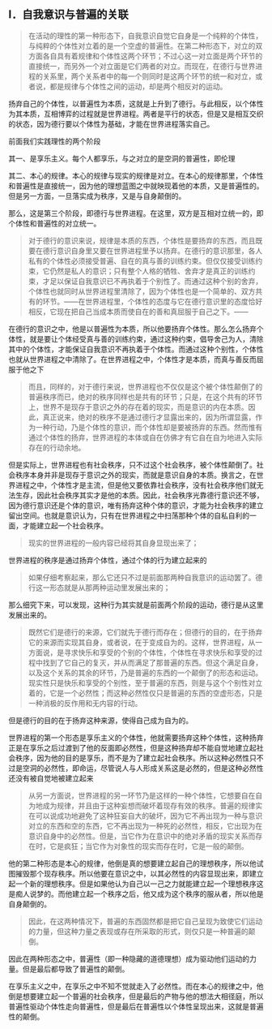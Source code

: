 <h2>Ⅰ．自我意识与普遍的关联</h2><blockquote data-pid="tRZ-vxa8">在活动的理性的第一种形态下，自我意识自觉它自身是一个纯粹的个体性，与纯粹的个体性对立着的是一个空虚的普遍性。在第二种形态下，对立的双方面各自具有着规律和个体性这两个环节；不过心这一对立面是两个环节的直接统一，而另外一个对立面是它们两者的对立。而现在，在德行与世界进程的关系里，两个关系者中的每一个则同时是这两个环节的统一和对立，或者说，都是规律与个体性之间的运动，却是两个相反对的运动。</blockquote><p data-pid="st3a0owL">扬弃自己的个体性，以普遍性为本质，这就是上升到了德行。与此相反，以个体性为其本质，互相博弈的过程就是世界进程。两者是平行的状态，但是又是相互交织的状态，因为德行要以个体性为基础，才能在世界进程落实自己。</p><p data-pid="ly4oQIVy">前面我们实践理性的两个阶段</p><p data-pid="TkqEpKRQ">其一、是享乐主义。每个人都享乐，与之对立的是空洞的普遍性，即伦理</p><p data-pid="nCeI7ioY">其二、本心的规律。本心的规律与现实的规律是对立。在本心的规律那里，个体性和普遍性是直接统一，因为他的理想蓝图之中就映现着他的本质，又是普遍性的。但是另一方面，一旦落实成为秩序，又是与自身颠倒的。</p><p data-pid="V5n3mePd">那么，这是第三个阶段，即德行与世界进程。在这里，双方是互相对立统一的，即个体性和普遍性的对立统一。</p><blockquote data-pid="tymlsXrA">对于德行的意识来说，规律是本质的东西，个体性是要扬弃的东西，而且既要在德行意识自身里又要在世界进程里予以扬弃。在德行的意识那里，各人私有的个体性必须接受普遍、自在的真与善的训练约束。但仅仅接受训练约束，它仍然是私人的意识；只有整个人格的牺牲、舍弃才是真正的训练约束，才足以保证自我意识已不再执着于个别性了。而通过这种个别的舍弃，个体性也就同时从世界进程里清除了，因为个体性也是一个简单的、双方共有的环节。——在世界进程里，个体性的态度与它在德行意识里的态度恰好相反，它现在把自己当成本质而使自在的善和真屈服于自己之下。——</blockquote><p data-pid="HP0roKpe">在德行的意识之中，他是以普遍性为本质，所以他要扬弃个体性。那么怎么扬弃个体性，就是要让个体经受真与善的训练约束，通过这种约束，倡导舍己为人，清除其中的个体性，才能保证自我意识不再执着于个体性。而通过这种个别性，个体性也就从世界进程之中清除了。在世界进程之中，个体性才是本质，而真与善反而屈服于他之下</p><blockquote data-pid="J25off82">而且，同样的，对于德行来说，世界进程也不仅仅是这个被个体性颠倒了的普遍秩序而已，绝对的秩序同样也是共有的环节；只是，在这个共有的环节上，世界不是现存于意识之外的存在着的现实，而是意识的内在本质。因此，真正说来，绝对的秩序不是通过德行才显露出来的，因为所谓显露，作为一种行动，乃是个体性的意识，而个体性却是要被扬弃的东西。然而惟有通过个体性的扬弃，世界进程的本体或自在仿佛才有它自在自为地进入实际存在的行动余地。</blockquote><p data-pid="oZWvSS6v">但是实际上，世界进程也有社会秩序，只不过这个社会秩序，被个体性颠倒了。社会秩序本身并非是现存于意识之外的现实，而就是意识自身的本质。换言之，在世界进程之中，个体性才是主流，但是他又要依靠社会秩序，没有社会秩序他们就无法生存，因此社会秩序其实才是他的本质。因此，社会秩序光靠德行意识还不够，因为德行意识还是个体的意识，唯有扬弃这种个体的意识，才能为社会秩序的建立留出空间。也就是意识认为，只有在世界进程之中扫荡那种个体的自私自利的一面，才能建立起一个社会秩序。</p><blockquote data-pid="GWo2iF8R">现实的世界进程的一般内容已经将其自身显现出来了；</blockquote><p data-pid="WdUZLaiJ">世界进程的秩序是通过扬弃个体性，通过个体的行为建立起来的</p><blockquote data-pid="KssjIssF">如果仔细考察起来，那么它还只不过是前面那两种自我意识的运动罢了。德行这一形态就是从那两种运动里发展出来的；</blockquote><p data-pid="YYDIvzXP">那么细究下来，可以发现，这种行为其实就是前面两个阶段的运动，德行是从这里发展出来的。</p><blockquote data-pid="DLJANmuQ">既然它们是德行的来源，它们就先于德行而存在；但德行的目的，在于扬弃它的来源而实现其自身，或者说，在于变成自为的。这样，世界进程，从一方面说，是寻求快乐和享受的个别的个体性，个体性在寻求快乐和享受的过程中找到了它自己的复灭，并从而满足了那普遍的东西。但这个满足自身，以及这个关系的其余的环节，乃是普遍的东西的一个颠倒了的形态和运动。现实性只是快乐和享受的个别性，至于普遍的东西，则是与这个个别性对立着的，它是一个必然性；而这种必然性仅只是普遍的东西的空虚形态，只是一种消极的反作用和无内容的行动。</blockquote><p data-pid="tOGIwfvz">但是德行的目的在于扬弃这种来源，使得自己成为自为的。</p><p data-pid="mnHOameC">世界进程的第一个形态是享乐主义的个体性，他就需要扬弃这种个体性，这种扬弃正是在享乐之后过渡到了他的反面即必然性，但是这种扬弃却不能自觉地建立起社会秩序，因为他的目的是享乐，而不是为了建立起社会秩序。所以这种必然性只不过是空洞的必然性，即命运，尽管说人与人形成关系这是必然的，但是这种必然性还没有被自觉地被建立起来</p><blockquote data-pid="ibmRcSC1">从另一方面说，世界进程的另一环节乃是这样的一种个体性，它想要自在自为地成为规律，并且由于这种妄想而破坏着现存有效的秩序。普遍的规律实在可以说成功地避免了这种狂妄自大的破坏，因为它不再出现为一种与意识对立的东西和空的东西，它不再出现为一种死的必然性，相反，它出现为在意识自身中的必然性。但是，当它作为在意识中的绝对矛盾的现实关系而存在时，它是疯狂；当它作为对象性的现实而存在时，它是一般的颠倒。</blockquote><p data-pid="sdMJK30a">他的第二种形态是本心的规律，他倒是真的想要建立起自己的理想秩序，所以他试图摧毁那个现存秩序。所以他要在意识之中，以其必然性的内容显现出来，即建立起一个新的理想秩序。但是如果他认为自己以一己之力就能建立起一个理想秩序这是痴人说梦的。而他建立起一个秩序之后，他又成为这个秩序的服从者，所以他是自身颠倒的。</p><blockquote data-pid="dSo4Z_-v">因此，在这两种情况下，普遍的东西固然都是把它自己呈现为致使它们运动的力量，但这种力量之表现或存在所采取的形式，则仅只是一种普遍的颠倒。</blockquote><p data-pid="bTtsdCEw">因此在两种形态之中，普遍性（即一种隐藏的道德理想）成为驱动他们运动的力量。但是最后都导致了普遍性的颠倒。</p><p data-pid="S5ugs4m-">在享乐主义之中，在享乐之中不知不觉就走入了必然性。而在本心的规律之中，他倒是想要建立起一个普遍的社会秩序，但是最后的产物与他的想法大相径庭，所以普遍性驱动个体性走向普遍性，但是最后在普遍性以个体性呈现出来，这就是普遍性的颠倒。</p>
